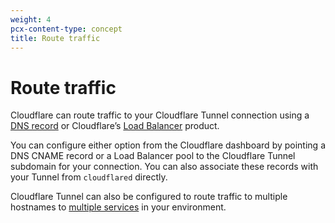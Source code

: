 ```yaml
---
weight: 4
pcx-content-type: concept
title: Route traffic
---
```


# Route traffic

Cloudflare can route traffic to your Cloudflare Tunnel connection using a [DNS record](/cloudflare-one/connections/connect-apps/routing-to-tunnel/dns/) or Cloudflare’s [Load Balancer](/cloudflare-one/connections/connect-apps/routing-to-tunnel/lb/) product.

You can configure either option from the Cloudflare dashboard by pointing a DNS CNAME record or a Load Balancer pool to the Cloudflare Tunnel subdomain for your connection. You can also associate these records with your Tunnel from `cloudflared` directly.

Cloudflare Tunnel can also be configured to route traffic to multiple hostnames to [multiple services](/cloudflare-one/connections/connect-apps/configuration/configuration-file/ingress/) in your environment.
